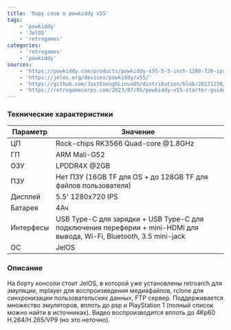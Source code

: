 ```yaml
---
title: 'Пару слов о powkiddy x55'
tags: 
    - 'powkiddy'
    - 'JelOS'
    - 'retrogames'
categories:
    - 'retrogames'
    - 'powkiddy'
sources:
    - 'https://powkiddy.com/products/powkiddy-x55-5-5-inch-1280-720-ips-screen-rk3566-handheld-game-console-jelos-system-open-source-retro-console-childrens-gifts'
    - 'https://jelos.org/devices/powkiddy/x55/'
    - 'https://github.com/JustEnoughLinuxOS/distribution/blob/20231230/documentation/PER_DEVICE_DOCUMENTATION/RK3566/SUPPORTED_EMULATORS_AND_CORES.md'
    - 'https://retrogamecorps.com/2023/07/05/powkiddy-x55-starter-guide/'
---
```


### Технические характеристики


|Параметр  | Значение
|----------|------- 
|ЦП        | Rock-chips RK3566 Quad-core @1.8GHz 
|ГП        | ARM Mali-G52
|ОЗУ       | LPDDR4X @2GB
|ПЗУ       | Нет ПЗУ (16GB TF для OS + до 128GB TF для файлов пользователя)
|Дисплей   | 5.5' 1280x720 IPS
|Батарея   | 4Ач
|Интерфесы | USB Type-C для зарядки + USB Type-C для подключения переферии + mini-HDMI для вывода, Wi-Fi, Bluetooth, 3.5 mini-jack
|ОС        | JelOS


### Описание

На борту консоли стоит JelOS, в которой уже установлены retroarch для эмуляции, mplayer для воспроизведения медиафайлов, rclone для синхронизации пользовательских данных, FTP сервер. Поддерживается множество эмуляторов, вплоть до psp и PlayStation 1 (полный список можно найти в источниках). Видео воспроизводится вплоть до 4Kp60 H.264/H.265/VP9 (но это неточно).
